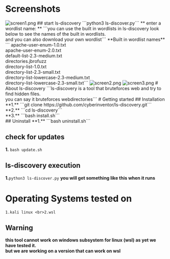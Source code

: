 # Screenshots
<img src="https://www.mediafire.com/convkey/2245/cn3tuxpvydr4yuc6g.jpg" alt='screen1.png'>
## start ls-discovery  ```python3 ls-discover.py```
** enter a wordlist name: ** ```you can use the built in wordlists in ls-discovery look below to see the names of the built in wordlists.<br> and you can also download your own wordlist```
**Built in wordlist names**
```
apache-user-enum-1.0.txt<br> apache-user-enum-2.0.txt<br> default-list-2.3-medium.txt<br> directories.jbrofuzz<br> directory-list-1.0.txt<br> directory-list-2.3-small.txt <br> directory-list-lowercase-2.3-medium.txt<br> directory-list-lowercase-2.3-small.txt```
<img src="https://www.mediafire.com/convkey/9d49/evpvmg7wu9jr0pf6g.jpg" alt='screen2.png'>
<img src="https://www.mediafire.com/convkey/a208/ten0z81k7r87lrb6g.jpg" alt='screen3.png'>
# About ls-discovery
```ls-discovery is a tool that bruteforces web and try to find hidden files. <br> you can say it bruteforces webdirectories```
# Getting started
## Installation
**1.** ```git clone https://github.com/cyberinventor/ls-discovery.git```
<br>
 **2.** ```cd ls-discovery```
<br>
**3.** ```bash install.sh```
<br>
## Uninstall
**1.** ```bash uninstall.sh```

## check for updates
**1.** ```bash update.sh```

## ls-discovery execution
**1.**```python3 ls-discover.py```
**you will get something like this when it runs**
# Operating Systems tested on
```1.kali linux <br>2.wsl```
## Warning
**this tool cannot work on windows subsystem for linux (wsl) as yet we have tested it.**<br>**but we are working on a version that can work on wsl**
